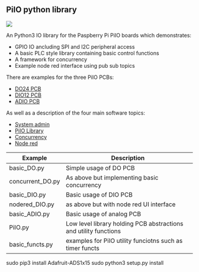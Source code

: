 ## PiIO python library

![](https://github.com/lawsonkeith/PiIO/raw/master/images/PhiSide.PNG)


An Python3 IO library for the Paspberry Pi PiIO boards which demonstrates:

* GPIO IO ancluding SPI and I2C peripheral access
* A basic PLC style library containing basic control functions
* A framework for concurrency
* Example node red interface using pub sub topics


There are examples for the three PiIO PCBs:

* [DO24 PCB](./Docs/Readme_DO24.md)
* [DIO12 PCB](./Docs/Readme_DIO12.md)
* [ADIO PCB](./Docs/Readme_ADIO.md)


As well as a description of the four main software topics:

* [System admin](./Docs/Readme_Admin.md)
* [PiIO Library](./Docs/Readme_PiIO.md)
* [Concurrency](./Docs/Readme_Concurrency.md)
* [Node red](./Docs/Readme_NodeRed.md)


Example | Description
--- | ---
basic_DO.py | Simple usage of DO PCB
concurrent_DO.py | As above but implementing basic concurrency 
basic_DIO.py | Basic usage of DIO PCB
nodered_DIO.py | as above but with node red UI interface
basic_ADIO.py | Basic usage of analog PCB
PiIO.py | Low level library holding PCB abstractions and utility functions
basic_functs.py | examples for PiIO utility funciotns such as timer functs
sudo pip3 install Adafruit-ADS1x15
sudo python3 setup.py install
